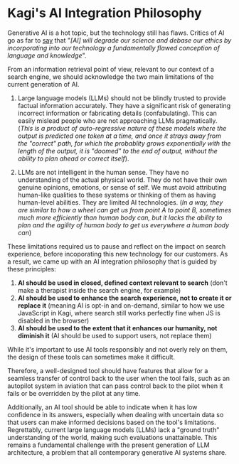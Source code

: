 # Kagi's AI Integration Philosophy

Generative AI is a hot topic, but the technology still has flaws. Critics of AI go as far to [say](https://www.nytimes.com/2023/03/08/opinion/noam-chomsky-chatgpt-ai.html) that "*[AI] will degrade our science and debase our ethics by incorporating into our technology a fundamentally flawed conception of language and knowledge*".

From an information retrieval point of view, relevant to our context of a search engine, we should acknowledge the two main limitations of the current generation of AI.

1. Large language models (LLMs) should not be blindly trusted to provide factual information accurately. They have a significant risk of generating incorrect information or fabricating details (confabulating). This can easily mislead people who are not approaching LLMs pragmatically.  (*This is a product of auto-regressive nature of these models where the output is predicted one token at a time, and once it strays away from the "correct" path, for which the probablity grows exponentially with the length of the output, it is "doomed" to the end of output, without the ability to plan ahead or correct itself*).

2. LLMs are not intelligent in the human sense. They have no understanding of the actual physical world. They do not have their own genuine opinions, emotions, or sense of self. We must avoid attributing human-like qualities to these systems or thinking of them as having human-level abilities. They are limited AI technologies. (*In a way, they are similar to how a wheel can get us from point A to point B, sometimes much more efficiently than human body can, but it lacks the ability to plan and the agility of human body to get us everywhere a human body can*)

These limitations required us to pause and reflect on the impact on search experience, before incoporating this new technology for our customers. As a result, we came up with an AI integration philosophy that is guided by these principles:

1. **AI should be used in closed, defined context relevant to search** (don't make a therapist inside the search engine, for example)  
2. **AI should be used to enhance the search experience, not to create it or replace it** (meaning AI is opt-in and on-demand, similar to how we use JavaScript in Kagi, where search still works perfectly fine when JS is disabled in the browser)  
3. **AI should be used to the extent that it enhances our humanity, not diminish it** (AI should be used to support users, not replace them)

While it's important to use AI tools responsibly and not overly rely on them, the design of these tools can sometimes make it difficult.

Therefore, a well-designed tool should have features that allow for a seamless transfer of control back to the user when the tool fails, such as an autopilot system in aviation that can pass control back to the pilot when it fails or be overridden by the pilot at any time.

Additionally, an AI tool should be able to indicate when it has low confidence in its answers, especially when dealing with uncertain data so that users can make informed decisions based on the tool's limitations. Regrettably, current large language models (LLMs) lack a "ground truth" understanding of the world, making such evaluations unattainable. This remains a fundamental challenge with the present generation of LLM architecture, a problem that all contemporary generative AI systems share.
